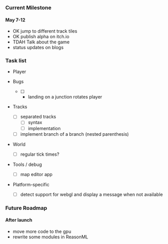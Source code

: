 ### Current Milestone

#### May 7-12
- OK jump to different track tiles
- OK publish alpha on itch.io
- TDAH Talk about the game
- status updates on blogs

### Task list

- Player

- Bugs
    - [ ] * landing on a junction rotates player

- Tracks
    - [ ] separated tracks
        - [ ] syntax
        - [ ] implementation
    - [ ] implement branch of a branch (nested parenthesis)

- World
    - [ ] regular tick times?

- Tools / debug
    - [ ] map editor app

- Platform-specific
    - [ ] detect support for webgl and display a message when not available

### Future Roadmap

#### After launch

- move more code to the gpu
- rewrite some modules in ReasonML
